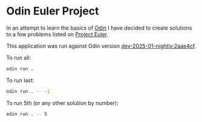 # Odin Euler Project

In an attempt to learn the basics of [Odin](http://odin-lang.org/) I have decided to create solutions to a few problems listed on [Project Euler](https://projecteuler.net).

This application was run against Odin version [dev-2025-01-nightly:2aae4cf](https://github.com/odin-lang/Odin/releases/tag/dev-2025-01).

To run all:

```bash
odin run .
```

To run last:

```bash
odin run . -- -1
```

To run 5th (or any other solution by number):
```bash
odin run . -- 5
```
